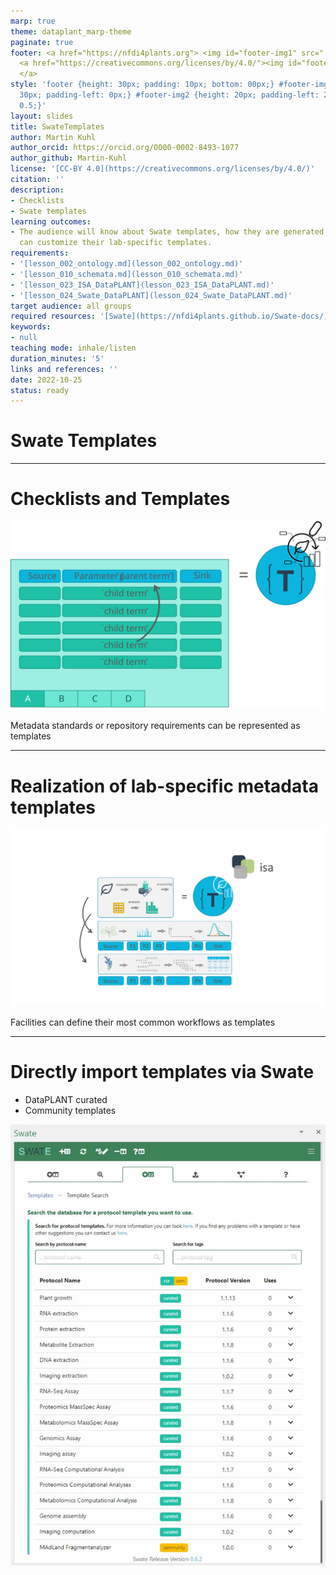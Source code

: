 ```yaml
---
marp: true
theme: dataplant_marp-theme
paginate: true
footer: <a href="https://nfdi4plants.org"> <img id="footer-img1" src="../../../img/_logos/DataPLANT/DataPLANT_logo_square_bg_transparent.svg"></a>
  <a href="https://creativecommons.org/licenses/by/4.0/"><img id="footer-img2" src="../../../img/_logos/CreativeCommons/by.svg">
  </a>
style: 'footer {height: 30px; padding: 10px; bottom: 00px;} #footer-img1 {height:
  30px; padding-left: 0px;} #footer-img2 {height: 20px; padding-left: 20px; opacity:
  0.5;}'
layout: slides
title: SwateTemplates
author: Martin Kuhl
author_orcid: https://orcid.org/0000-0002-8493-1077
author_github: Martin-Kuhl
license: '[CC-BY 4.0](https://creativecommons.org/licenses/by/4.0/)'
citation: ''
description:
- Checklists
- Swate templates
learning outcomes:
- The audience will know about Swate templates, how they are generated and, that they
  can customize their lab-specific templates.
requirements:
- '[lesson_002_ontology.md](lesson_002_ontology.md)'
- '[lesson_010_schemata.md](lesson_010_schemata.md)'
- '[lesson_023_ISA_DataPLANT](lesson_023_ISA_DataPLANT.md)'
- '[lesson_024_Swate_DataPLANT](lesson_024_Swate_DataPLANT.md)'
target audience: all groups
required resources: '[Swate](https://nfdi4plants.github.io/Swate-docs/)'
keywords:
- null
teaching mode: inhale/listen
duration_minutes: '5'
links and references: ''
date: 2022-10-25
status: ready
---
```


# Swate Templates

<!-- Source to slide(s) -->
<!-- ../../bricks/Swate-templates01-title.md -->


---

# Checklists and Templates

![w:800px](../../../img/swate_TemplatesChecklists.svg)

Metadata standards or repository requirements can be represented as templates

<style scoped>
h1{
  text-align: left
}
section {
  text-align: center;
}
</style>

<!-- Source to slide(s) -->
<!-- ../../bricks/Swate-templates02-checklists.md -->


---

# Realization of lab-specific metadata templates

<style scoped>
section p img {
width: 900px;
height: 400px;
object-fit: cover;
object-position: 50% 60%;
/* display: block; */;
},
h1{
  text-align: left
},
section {
  text-align: center;
}
</style>

![](../../../img/Swate_metadataTemplates.png)

Facilities can define their most common workflows as templates

<!-- Source to slide(s) -->
<!-- ../../bricks/Swate-templates03-labspecific.md -->


---

# Directly import templates via Swate

- DataPLANT curated
- Community templates

![bg right w:450](../../../img/Swate_Templates.svg)

<!-- Source to slide(s) -->
<!-- ../../bricks/Swate-templates04-import.md -->


